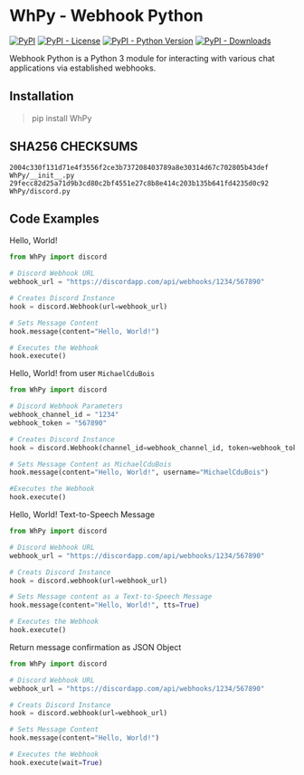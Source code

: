 # WhPy - Webhook Python

[![PyPI](https://img.shields.io/pypi/v/WhPy)](https://pypi.org/project/WhPy/)
[![PyPI - License](https://img.shields.io/pypi/l/WhPy)](https://pypi.org/project/WhPy/)
[![PyPI - Python Version](https://img.shields.io/pypi/pyversions/WhPy)](https://pypi.org/project/WhPy/)
[![PyPI - Downloads](https://img.shields.io/pypi/dm/WhPy)](https://pypi.org/project/WhPy/)

Webhook Python is a Python 3 module for interacting with various chat applications via established webhooks.

## Installation

> pip install WhPy

## SHA256 CHECKSUMS

``` text
2004c330f131d71e4f3556f2ce3b737208403789a8e30314d67c702805b43def  WhPy/__init__.py
29fecc82d25a71d9b3cd80c2bf4551e27c8b8e414c203b135b641fd4235d0c92  WhPy/discord.py
```

## Code Examples

Hello, World!

``` python 3
from WhPy import discord

# Discord Webhook URL
webhook_url = "https://discordapp.com/api/webhooks/1234/567890"

# Creates Discord Instance
hook = discord.Webhook(url=webhook_url)

# Sets Message Content
hook.message(content="Hello, World!")

# Executes the Webhook
hook.execute()
```

Hello, World! from user `MichaelCduBois`

``` python 3
from WhPy import discord

# Discord Webhook Parameters
webhook_channel_id = "1234"
webhook_token = "567890"

# Creates Discord Instance
hook = discord.Webhook(channel_id=webhook_channel_id, token=webhook_token)

# Sets Message Content as MichaelCduBois
hook.message(content="Hello, World!", username="MichaelCduBois")

#Executes the Webhook
hook.execute()
```

Hello, World! Text-to-Speech Message

``` python 3
from WhPy import discord

# Discord Webhook URL
webhook_url = "https://discordapp.com/api/webhooks/1234/567890"

# Creats Discord Instance
hook = discord.webhook(url=webhook_url)

# Sets Message content as a Text-to-Speech Message
hook.message(content="Hello, World!", tts=True)

# Executes the Webhook
hook.execute()
```

Return message confirmation as JSON Object

``` python 3
from WhPy import discord

# Discord Webhook URL
webhook_url = "https://discordapp.com/api/webhooks/1234/567890"

# Creats Discord Instance
hook = discord.webhook(url=webhook_url)

# Sets Message Content
hook.message(content="Hello, World!")

# Executes the Webhook
hook.execute(wait=True)
```
